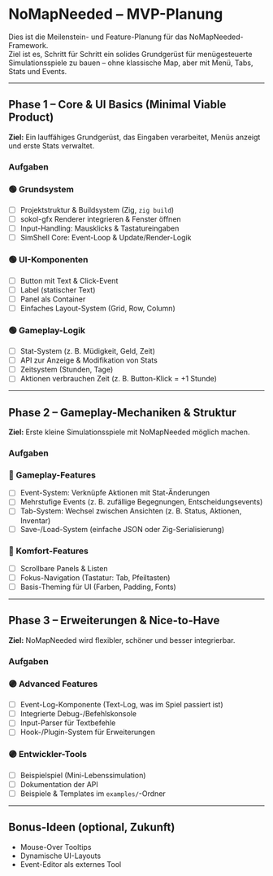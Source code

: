 # NoMapNeeded – MVP-Planung

Dies ist die Meilenstein- und Feature-Planung für das NoMapNeeded-Framework.  
Ziel ist es, Schritt für Schritt ein solides Grundgerüst für menügesteuerte Simulationsspiele zu bauen – ohne klassische Map, aber mit Menü, Tabs, Stats und Events.

---

## Phase 1 – Core & UI Basics (Minimal Viable Product)

**Ziel:** Ein lauffähiges Grundgerüst, das Eingaben verarbeitet, Menüs anzeigt und erste Stats verwaltet.

### Aufgaben

### 🟢 Grundsystem
- [ ] Projektstruktur & Buildsystem (Zig, `zig build`)
- [ ] sokol-gfx Renderer integrieren & Fenster öffnen
- [ ] Input-Handling: Mausklicks & Tastatureingaben
- [ ] SimShell Core: Event-Loop & Update/Render-Logik

### 🟢 UI-Komponenten
- [ ] Button mit Text & Click-Event
- [ ] Label (statischer Text)
- [ ] Panel als Container
- [ ] Einfaches Layout-System (Grid, Row, Column)

### 🟢 Gameplay-Logik
- [ ] Stat-System (z. B. Müdigkeit, Geld, Zeit)
- [ ] API zur Anzeige & Modifikation von Stats
- [ ] Zeitsystem (Stunden, Tage)
- [ ] Aktionen verbrauchen Zeit (z. B. Button-Klick = +1 Stunde)

---

## Phase 2 – Gameplay-Mechaniken & Struktur

**Ziel:** Erste kleine Simulationsspiele mit NoMapNeeded möglich machen.

### Aufgaben

### 🔵 Gameplay-Features
- [ ] Event-System: Verknüpfe Aktionen mit Stat-Änderungen
- [ ] Mehrstufige Events (z. B. zufällige Begegnungen, Entscheidungsevents)
- [ ] Tab-System: Wechsel zwischen Ansichten (z. B. Status, Aktionen, Inventar)
- [ ] Save-/Load-System (einfache JSON oder Zig-Serialisierung)

### 🔵 Komfort-Features
- [ ] Scrollbare Panels & Listen
- [ ] Fokus-Navigation (Tastatur: Tab, Pfeiltasten)
- [ ] Basis-Theming für UI (Farben, Padding, Fonts)

---

## Phase 3 – Erweiterungen & Nice-to-Have

**Ziel:** NoMapNeeded wird flexibler, schöner und besser integrierbar.

### Aufgaben

### 🟣 Advanced Features
- [ ] Event-Log-Komponente (Text-Log, was im Spiel passiert ist)
- [ ] Integrierte Debug-/Befehlskonsole
- [ ] Input-Parser für Textbefehle
- [ ] Hook-/Plugin-System für Erweiterungen

### 🟣 Entwickler-Tools
- [ ] Beispielspiel (Mini-Lebenssimulation)
- [ ] Dokumentation der API
- [ ] Beispiele & Templates im `examples/`-Ordner

---

## Bonus-Ideen (optional, Zukunft)

- Mouse-Over Tooltips
- Dynamische UI-Layouts
- Event-Editor als externes Tool
